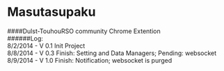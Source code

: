 Masutasupaku
============
####Dulst-TouhouRSO community Chrome Extention<br />
######Log: <br />
8/2/2014 - V 0.1 Init Project <br />
8/8/2014 - V 0.3 Finish: Setting and Data Managers; Pending: websocket <br />
8/9/2014 - V 1.0 Finish: Notification; websocket is purged <br />